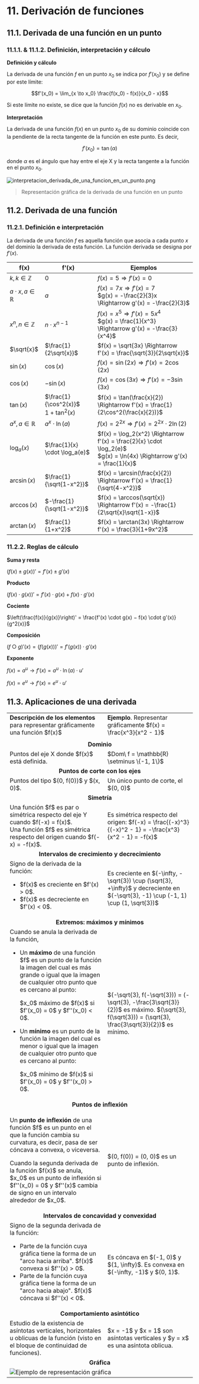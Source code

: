 # 11. Derivación de funciones

## 11.1. Derivada de una función en un punto

### 11.1.1. & 11.1.2. Definición, interpretación y cálculo

**Definición y cálculo**

La derivada de una función $f$ en un punto $x_0$ se indica por $f'(x_0)$ y se define por este límite:

$$f'(x_0) = \lim_{x \to x_0} \frac{f(x_0) - f(x)}{x_0 - x}$$

Si este límite no existe, se dice que la función $f(x)$ no es derivable en $x_0$.

**Interpretación**

La derivada de una función $f(x)$ en un punto $x_0$ de su dominio coincide con la pendiente de la recta tangente de la función en este punto. Es decir,

$$f'(x_0) = \tan(\alpha)$$

donde $\alpha$ es el ángulo que hay entre el eje X y la recta tangente a la función en el punto $x_0$.

![interpretacion_derivada_de_una_funcion_en_un_punto.png](img/interpretacion_derivada_de_una_funcion_en_un_punto.png)
>Representación gráfica de la derivada de una función en un punto

## 11.2. Derivada de una función

### 11.2.1. Definición e interpretación

La derivada de una función $f$ es aquella función que asocia a cada punto $x$ del dominio la derivada de esta función. La función derivada se designa por $f'(x)$.


|           **f(x)**            |                 **f'(x)**                  |                                                      **Ejemplos**                                                       |
| ----------------------------- | ------------------------------------------ | ----------------------------------------------------------------------------------------------------------------------- |
| $k, k \in \mathbb{Z}$         | $0$                                        | $f(x) = 5 \Rightarrow f'(x) = 0$                                                                                        |
| $a \cdot x, a \in \mathbb{R}$ | $a$                                        | $f(x) = 7x \Rightarrow f'(x) = 7$ <br> $g(x) = -\frac{2}{3}x \Rightarrow g'(x) = -\frac{2}{3}$                          |
| $x^n, n \in \mathbb{Z}$       | $n \cdot x^{n-1}$                          | $f(x) = x^5 \Rightarrow f'(x) = 5x^4$ <br> $g(x) = \frac{1}{x^3} \Rightarrow g'(x) = -\frac{3}{x^4}$                    |
| $\sqrt{x}$                    | $\frac{1}{2\sqrt{x}}$                      | $f(x) = \sqrt{3x} \Rightarrow f'(x) = \frac{\sqrt{3}}{2\sqrt{x}}$                                                               |
| $\sin(x)$                     | $\cos(x)$                                  | $f(x) = \sin(2x) \Rightarrow f'(x) = 2\cos(2x)$                                                                         |
| $\cos(x)$                     | $-\sin(x)$                                 | $f(x) = \cos(3x) \Rightarrow f'(x) = -3\sin(3x)$                                                                        |
| $\tan(x)$                     | $\frac{1}{\cos^2(x)}$ <br> $1 + \tan^2(x)$ | $f(x) = \tan(\frac{x}{2}) \Rightarrow f'(x) = \frac{1}{2\cos^2(\frac{x}{2})}$                                           |
| $a^x, a \in \mathbb{R}$       | $a^x \cdot \ln(a)$                         | $f(x) = 2^{2x} \Rightarrow f'(x) = 2^{2x} \cdot 2\ln(2)$                                                                |
| $\log_a(x)$                   | $\frac{1}{x} \cdot \log_a(e)$              | $f(x) = \log_2(x^2) \Rightarrow f'(x) = \frac{2}{x} \cdot \log_2(e)$ <br> $g(x) = \ln(4x) \Rightarrow g'(x) = \frac{1}{x}$ |
| $\arcsin(x)$                  | $\frac{1}{\sqrt{1-x^2}}$                   | $f(x) = \arcsin(\frac{x}{2}) \Rightarrow f'(x) = \frac{1}{\sqrt{4-x^2}}$                                                |
| $\arccos(x)$                  | $-\frac{1}{\sqrt{1-x^2}}$                  | $f(x) = \arccos(\sqrt{x}) \Rightarrow f'(x) = -\frac{1}{2\sqrt{x}\sqrt{1-x}}$                                           |
| $\arctan(x)$                  | $\frac{1}{1+x^2}$                          | $f(x) = \arctan(3x) \Rightarrow f'(x) = \frac{3}{1+9x^2}$                                                               |

### 11.2.2. Reglas de cálculo

**Suma y resta**

$(f(x) ± g(x))' = f'(x) ± g'(x)$

**Producto**

$(f(x) \cdot g(x))' = f'(x) \cdot g(x) + f(x) \cdot g'(x)$

**Cociente**

$\left(\frac{f(x)}{g(x)}\right)' = \frac{f'(x) \cdot g(x) − f(x) \cdot g'(x)}{g^2(x)}$

**Composición**

$(f ○ g)'(x) = (f(g(x)))' = f'(g(x)) \cdot g'(x)$

**Exponente**

$f(x) = a^u \to f'(x) = a^u \cdot \ln (a) \cdot u'$

$f(x) = e^u \to f'(x) = e^u \cdot u'$

## 11.3. Aplicaciones de una derivada

<table>
	<tbody>
		<tr>
			<td>
				<strong>Descripción de los elementos</strong> para representar gráficamente una función $f(x)$
			</td>
			<td>
				<strong>Ejemplo</strong>. Representar gráficamente $f(x) = \frac{x^3}{x^2 - 1}$
			</td>
		</tr>
		<tr>
			<td colspan="2"></td>
		</tr>
		<tr>
			<td align="center" colspan="2">
				<strong>Dominio</strong>
			</td>
		</tr>
		<tr>
			<td>Puntos del eje X donde $f(x)$ está definida.</td>
			<td>$Dom\ f = \mathbb{R} \setminus \{-1, 1\}$</td>
		</tr>
		<tr>
			<td align="center" colspan="2"><strong>Puntos de corte con los ejes</strong>
		</tr>
		<tr>
			<td>Puntos del tipo $(0, f(0))$ y $(x, 0)$.</td>
			<td>Un único punto de corte, el $(0, 0)$</td>
		</tr>
		<tr>
			<td align="center" colspan="2">
				<strong>Simetría</strong>
			</td>
		</tr>
		<tr>
			<td>
				Una función $f$ es par o simétrica respecto del eje Y cuando $f(-x) = f(x)$.
				<br>
				Una función $f$ es simétrica respecto del origen cuando $f(-x) = -f(x)$.
			</td>
			<td>
				Es simétrica respecto del origen:  
				$f(-x) = \frac{(-x)^3}{(-x)^2 - 1} = -\frac{x^3}{x^2 - 1} = -f(x)$
			</td>
		</tr>
		<tr>
			<td align="center" colspan="2">
				<strong>Intervalos de crecimiento y decrecimiento</strong>
			</td>
		</tr>
		<tr>
			<td>
				Signo de la derivada de la función:
				<ul>
					<li>$f(x)$ es creciente en $f'(x) > 0$.</li>
					<li>$f(x)$ es decreciente en $f'(x) < 0$.</li>
				</ul>
			</td>
			<td>
				Es creciente en $(-\infty, -\sqrt{3}) \cup (\sqrt{3}, +\infty)$ y decreciente en $(-\sqrt{3}, -1) \cup (-1, 1) \cup (1, \sqrt{3})$
			</td>
		</tr>
		<tr>
			<td align="center" colspan="2">
				<strong>Extremos: máximos y mínimos</strong>
			</td>
		</tr>
		<tr>
			<td>
				Cuando se anula la derivada de la función,
				<ul>
					<li>
						<p>
							Un <strong>máximo</strong> de una función $f$ es un punto de la función la imagen del cual es más grande o igual que la imagen de cualquier otro punto que es cercano al punto:  
						</p>
						<p>
							$x_0$ máximo de $f(x)$ si $f'(x_0) = 0$ y $f''(x_0) < 0$.
						</p>
					</li>
					<li>
						<p>
							Un <strong>mínimo</strong> es un punto de la función la imagen del cual es menor o igual que la imagen de cualquier otro punto que es cercano al punto:
						</p>
						<p>
							$x_0$ mínimo de $f(x)$ si $f'(x_0) = 0$ y $f''(x_0) > 0$.
						</p>
					</li>
				</ul>
			</td>
			<td>
				$(-\sqrt{3}, f(-\sqrt{3})) = (-\sqrt{3}, -\frac{3\sqrt{3}}{2})$ es máximo.  
				$(\sqrt{3}, f(\sqrt{3})) = (\sqrt{3}, \frac{3\sqrt{3}}{2})$ es mínimo.
			</td>
		</tr>
		<tr>
			<td align="center" colspan="2">
				<strong>Puntos de inflexión</strong>
			</td>
		</tr>
		<tr>
			<td>
				<p>
					Un <strong>punto de inflexión</strong> de una función $f$ es un punto en el que la función cambia su curvatura, es decir, pasa de ser cóncava a convexa, o viceversa.
				</p>
				<p>
					Cuando la segunda derivada de la función $f(x)$ se anula, $x_0$ es un punto de inflexión si $f''(x_0) = 0$ y $f''(x)$ cambia de signo en un intervalo alrededor de $x_0$.
				</p>
			</td>
			<td>
				$(0, f(0)) = (0, 0)$ es un punto de inflexión.
			</td>
		</tr>
		<tr>
			<td align="center" colspan="2">
				<strong>Intervalos de concavidad y convexidad</strong>
			</td>
		</tr>
		<tr>
			<td>Signo de la segunda derivada de la función:
				<ul>
					<li>
						Parte de la función cuya gráfica tiene la forma de un "arco hacia arriba".  
						$f(x)$ convexa si $f''(x) > 0$.
					</li>
					<li>
						Parte de la función cuya gráfica tiene la forma de un "arco hacia abajo".  
						$f(x)$ cóncava si $f''(x) < 0$.
					</li>
				</ul>
			</td>
			<td>
				Es cóncava en $(-1, 0)$ y $(1, \infty)$.  
				Es convexa en $(-\infty, -1)$ y $(0, 1)$.
			</td>
		</tr>
		<tr>
			<td align="center" colspan="2"><strong>Comportamiento asintótico</strong>
		</tr>
		<tr>
			<td>Estudio de la existencia de asíntotas verticales, horizontales u oblicuas de la función (visto en el bloque de continuidad de funciones).</td>
			<td>$x = -1$ y $x = 1$ son asíntotas verticales y $y = x$ es una asíntota oblicua.</td>
		</tr>
		<tr>
			<td align="center" colspan="2">
				<strong>Gráfica</strong>
			</td>
		</tr>
		<tr>
			<td colspan="2">
				<img 
					alt="Ejemplo de representación gráfica" 
					src="img/ejemplo_representacion_grafica.png"
				>
			</td>
		</tr>
	</tbody>
</table>
